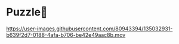 # Puzzle🧩

https://user-images.githubusercontent.com/80943394/135032931-b639f2d7-0188-4afa-b706-be42e49aac8b.mov
